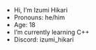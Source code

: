 -  Hi, I’m Izumi Hikari
- Pronouns: he/him
- Age: 18
-  I’m currently learning C++
- Discord: izumi_hikari
<!---
IzumiHikari/IzumiHikari is a ✨ special ✨ repository because its `README.md` (this file) appears on your GitHub profile.
You can click the Preview link to take a look at your changes.
--->
